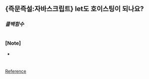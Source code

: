 ## {즉문즉설:자바스크립트} let도 호이스팅이 되나요?

### _콜백함수_

#

### [Note]

-

#

[Reference](https://www.youtube.com/watch?v=aa-UVPO0jww)
